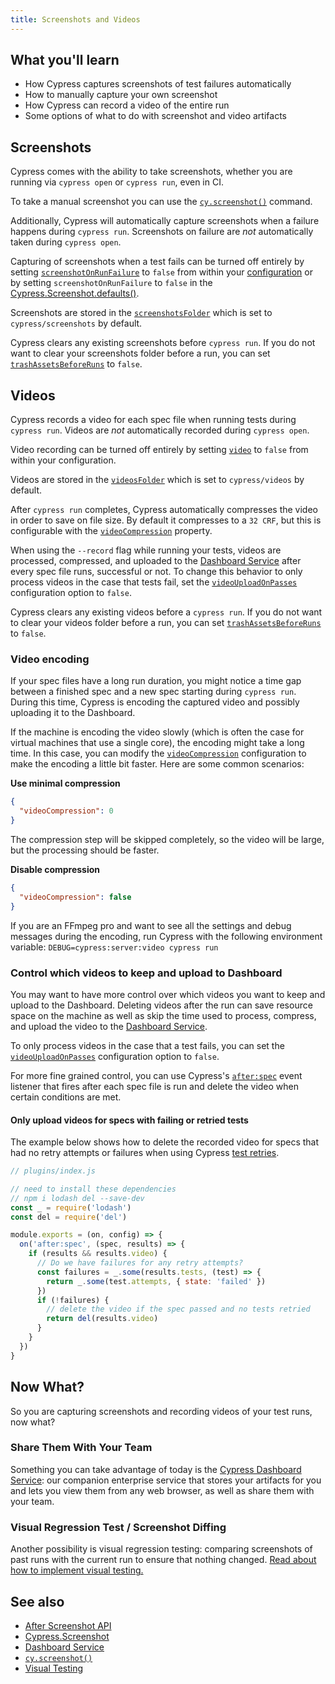 ```yaml
---
title: Screenshots and Videos
---
```


<Alert type="info">

## <Icon name="graduation-cap"></Icon> What you'll learn

- How Cypress captures screenshots of test failures automatically
- How to manually capture your own screenshot
- How Cypress can record a video of the entire run
- Some options of what to do with screenshot and video artifacts

</Alert>

## Screenshots

Cypress comes with the ability to take screenshots, whether you are running via `cypress open` or `cypress run`, even in CI.

To take a manual screenshot you can use the [`cy.screenshot()`](/api/commands/screenshot) command.

Additionally, Cypress will automatically capture screenshots when a failure happens during `cypress run`. Screenshots on failure are _not_ automatically taken during `cypress open`.

Capturing of screenshots when a test fails can be turned off entirely by setting [`screenshotOnRunFailure`](/guides/references/configuration#Screenshots) to `false` from within your [configuration](/guides/references/configuration) or by setting `screenshotOnRunFailure` to `false` in the [Cypress.Screenshot.defaults()](/api/cypress-api/screenshot-api).

Screenshots are stored in the [`screenshotsFolder`](/guides/references/configuration#Screenshots) which is set to `cypress/screenshots` by default.

Cypress clears any existing screenshots before `cypress run`. If you do not want to clear your screenshots folder before a run, you can set [`trashAssetsBeforeRuns`](/guides/references/configuration#Screenshots) to `false`.

## Videos

Cypress records a video for each spec file when running tests during `cypress run`. Videos are _not_ automatically recorded during `cypress open`.

Video recording can be turned off entirely by setting [`video`](/guides/references/configuration#Videos) to `false` from within your configuration.

Videos are stored in the [`videosFolder`](/guides/references/configuration#Videos) which is set to `cypress/videos` by default.

After `cypress run` completes, Cypress automatically compresses the video in order to save on file size. By default it compresses to a `32 CRF`, but this is configurable with the [`videoCompression`](/guides/references/configuration#Videos) property.

When using the `--record` flag while running your tests, videos are processed, compressed, and uploaded to the [Dashboard Service](/guides/dashboard/introduction) after every spec file runs, successful or not. To change this behavior to only process videos in the case that tests fail, set the [`videoUploadOnPasses`](/guides/references/configuration#Videos) configuration option to `false`.

Cypress clears any existing videos before a `cypress run`. If you do not want to clear your videos folder before a run, you can set [`trashAssetsBeforeRuns`](/guides/references/configuration#Videos) to `false`.

### Video encoding

If your spec files have a long run duration, you might notice a time gap between a finished spec and a new spec starting during `cypress run`. During this time, Cypress is encoding the captured video and possibly uploading it to the Dashboard.

If the machine is encoding the video slowly (which is often the case for virtual machines that use a single core), the encoding might take a long time. In this case, you can modify the [`videoCompression`](/guides/references/configuration#Videos) configuration to make the encoding a little bit faster. Here are some common scenarios:

**Use minimal compression**

```json
{
  "videoCompression": 0
}
```

The compression step will be skipped completely, so the video will be large, but the processing should be faster.

**Disable compression**

```json
{
  "videoCompression": false
}
```

<Alert type="info">

If you are an FFmpeg pro and want to see all the settings and debug messages during the encoding, run Cypress with the following environment variable: `DEBUG=cypress:server:video cypress run`

</Alert>

### Control which videos to keep and upload to Dashboard

You may want to have more control over which videos you want to keep and upload to the Dashboard. Deleting videos after the run can save resource space on the machine as well as skip the time used to process, compress, and upload the video to the [Dashboard Service](/guides/dashboard/introduction).

To only process videos in the case that a test fails, you can set the [`videoUploadOnPasses`](/guides/references/configuration#Videos) configuration option to `false`.

For more fine grained control, you can use Cypress's [`after:spec`](/api/plugins/after-spec-api) event listener that fires after each spec file is run and delete the video when certain conditions are met.

#### Only upload videos for specs with failing or retried tests

The example below shows how to delete the recorded video for specs that had no retry attempts or failures when using Cypress [test retries](/guides/guides/test-retries).

```js
// plugins/index.js

// need to install these dependencies
// npm i lodash del --save-dev
const _ = require('lodash')
const del = require('del')

module.exports = (on, config) => {
  on('after:spec', (spec, results) => {
    if (results && results.video) {
      // Do we have failures for any retry attempts?
      const failures = _.some(results.tests, (test) => {
        return _.some(test.attempts, { state: 'failed' })
      })
      if (!failures) {
        // delete the video if the spec passed and no tests retried
        return del(results.video)
      }
    }
  })
}
```

## Now What?

So you are capturing screenshots and recording videos of your test runs, now what?

### Share Them With Your Team

<!-- Line breaks removed to prevent random br elements -->

Something you can take advantage of today is the [Cypress Dashboard Service](/guides/dashboard/introduction): our companion enterprise service that stores your artifacts for you and lets you view them from any web browser, as well as share them with your team.

### Visual Regression Test / Screenshot Diffing

Another possibility is visual regression testing: comparing screenshots of past runs with the current run to ensure that nothing changed. [Read about how to implement visual testing.](/guides/tooling/visual-testing)

## See also

- [After Screenshot API](/api/plugins/after-screenshot-api)
- [Cypress.Screenshot](/api/cypress-api/screenshot-api)
- [Dashboard Service](/guides/dashboard/introduction)
- [`cy.screenshot()`](/api/commands/screenshot)
- [Visual Testing](/guides/tooling/visual-testing)
